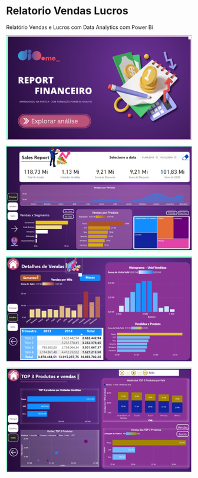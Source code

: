 # Relatorio Vendas Lucros
Relatório Vendas e Lucros com Data Analytics com Power Bi

![Capa](https://github.com/FlavioFMBorges/Relatorio_Vendas_Lucros/blob/main/imagens/1_capa.png)

![Página Principal](https://github.com/FlavioFMBorges/Relatorio_Vendas_Lucros/blob/main/imagens/2_principal.png)

![Página Detalhes](https://github.com/FlavioFMBorges/Relatorio_Vendas_Lucros/blob/main/imagens/3_detalhes.png)

![Página TOPN](https://github.com/FlavioFMBorges/Relatorio_Vendas_Lucros/blob/main/imagens/4_TOPN.png)
